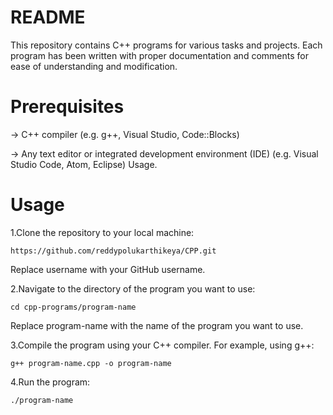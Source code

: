 # README

This repository contains C++ programs for various tasks and projects. Each program has been written with proper documentation and comments for ease of understanding and modification.

# Prerequisites

-> C++ compiler (e.g. g++, Visual Studio, Code::Blocks)

-> Any text editor or integrated development environment (IDE) (e.g. Visual Studio Code, Atom, Eclipse)
Usage.

# Usage

1.Clone the repository to your local machine:

```
https://github.com/reddypolukarthikeya/CPP.git
```

Replace username with your GitHub username.

2.Navigate to the directory of the program you want to use:

```
cd cpp-programs/program-name
```

Replace program-name with the name of the program you want to use.

3.Compile the program using your C++ compiler. For example, using g++:

```
g++ program-name.cpp -o program-name
```

4.Run the program:

```
./program-name
```

